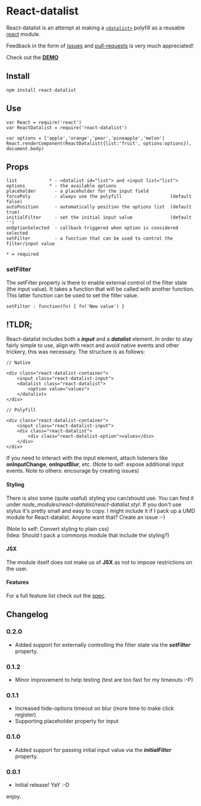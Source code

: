 # React-datalist

React-datalist is an attempt at making a [<code>\<datalist></code>](https://developer.mozilla.org/en-US/docs/Web/HTML/Element/datalist) polyfill as a reusable [react](http://facebook.github.io/react/) module.  

Feedback in the form of [issues](https://github.com/asbjornenge/react-datalist/issues) and [pull-requests](https://github.com/asbjornenge/react-datalist/pulls) is very much appreciated!

Check out the [**DEMO**](http://www.asbjornenge.com/react-datalist/)

## Install

	npm install react-datalist
	
## Use

	var React = require('react')
	var ReactDatalist = require('react-datalist')
	
	var options = ['apple','orange','pear','pineapple','melon']
	React.renderComponent(ReactDatalist({list:'fruit', options:options}), document.body)

## Props

	list            * - <datalist id="list"> and <input list="list">
	options         * - the available options
	placeholder       - a placeholder for the input field
	forcePoly         - always use the polyfill                  (default false)
	autoPosition      - automatically position the options list  (default true)
	initialFilter     - set the initial input value              (default '')
	onOptionSelected  - callback triggered when option is considered selected
	setFilter         - a function that can be used to control the filter/input value
	
	* = required

### setFilter

The setFilter property is there to enable external control of the filter state (the input value). It takes a function that will be called with another function. This latter function can be used to set the filter value.

    setFilter : function(fn) { fn('New value') }

## !TLDR;

React-datalist includes both a ***input*** and a ***datalist*** element. In order to stay fairly simple to use, align with react and avoid native events and other trickery, this was necessary. The structure is as follows:

	// Native

	<div class="react-datalist-container">
		<input class="react-datalist-input">
		<datalist class="react-datalist">
			<option value="values">
		</datalist>
	</div>

	// Polyfill
	
	<div class="react-datalist-container">
		<input class="react-datalist-input">
		<div class="react-datalist">
			<div class="react-datalist-option">values</div>
		</div>
	</div>
	
If you need to interact with the input element, attach listeners like **onInputChange**, **onInputBlur**, etc. (Note to self: expose additional input events. Note to others: encourage by creating issues)

#### Styling

There is also some (quite useful) styling you can/should use. You can find it under *node_modules/react-datalist/react-datalist.styl*. If you don't use stylus it's pretty small and easy to copy. I might include it if I pack up a UMD module for React-datalist. Anyone want that? Create an issue :-)

(Note to self: Convert styling to plain css)  
(Idea: Should I pack a commonjs module that include the styling?)

#### JSX

The module itself does not make us of **JSX** as not to impose restrictions on the user.

#### Features

For a full feature list check out the [spec](https://github.com/asbjornenge/react-datalist/blob/master/test/spec.js).

## Changelog

### 0.2.0

* Added support for externally controlling the filter state via the ***setFilter*** property.

### 0.1.2

* Minor improvement to help testing (test are too fast for my timeouts :-P)

### 0.1.1

* Increased hide-options timeout on blur (more time to make click register)
* Supporting placeholder property for input

### 0.1.0

* Added support for passing initial input value via the ***initialFilter*** property.

### 0.0.1

* Initial release! YaY :-D

enjoy.